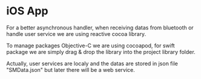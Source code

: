 # iOS App

For a better asynchronous handler, when receiving datas from bluetooth or handle user service we are using reactive cocoa library.

To manage packages Objective-C we are using cocoapod, for swift package we are simply drag & drop the library into the project library folder.

Actually, user services are localy and the datas are stored in json file "SMData.json" but later there will be a web service.